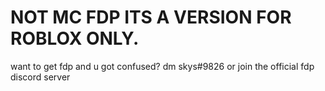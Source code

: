 # NOT MC FDP ITS A VERSION FOR ROBLOX ONLY.


want to get fdp and u got confused?
dm skys#9826 or join the official fdp discord server

